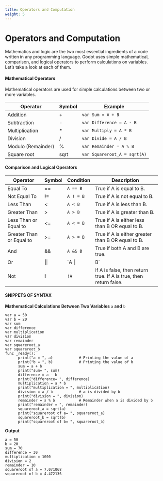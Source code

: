```yaml
---
title: Operators and Computation
weight: 5
---
```


# Operators and Computation

Mathematics and logic are the two most essential ingredients of a code written in any programming language. Godot uses simple mathematical, comparison, and logical operators to perform calculations on variables. Let’s take a look at each of them.

#### Mathematical Operators

Mathematical operators are used for simple calculations between two or more variables.

| **Operator**       | **Symbol** | **Example**                  |
| ------------------ | ---------- | ---------------------------- |
| Addition           | +          | `var Sum = A + B`            |
| Subtraction        | -          | `var Difference = A - B`     |
| Multiplication     | \*         | `var Multiply = A * B`       |
| Division           | /          | `var Divide = A / B`         |
| Modulo (Remainder) | %          | `var Remainder = A % B`      |
| Square root        | sqrt       | `var Squareroot_A = sqrt(A)` |

#### Comparison and Logical Operators

| **Operator**             | **Symbol** | **Condition** | **Description**                                                   |
| ------------------------ | ---------- | ------------- | ----------------------------------------------------------------- |
| Equal To                 | ==         | `A == B`      | True if A is equal to B.                                          |
| Not Equal To             | !=         | `A ! = B`     | True if A is not equal to B.                                      |
| Less Than                | <          | `A < B`       | True if A is less than B.                                         |
| Greater Than             | >          | `A > B`       | True if A is greater than B.                                      |
| Less Than or Equal to    | <=         | `A < = B`     | True if A is either less than B OR equal to B.                    |
| Greater Than or Equal to | >=         | `A > = B`     | True if A is either greater than B OR equal to B.                 |
| And                      | &&         | `A && B`      | True if both A and B are true.                                    |
| Or                       | \|\|       | `A \|         | B`                                                                |
| Not                      | !          | `!A`          | If A is false, then return true. If A is true, then return false. |

#### SNIPPETS OF SYNTAX

**Mathematical Calculations Between Two Variables** `a` **and** `b`

```gdscript
var a = 50
var b = 20
var sum
var difference
var multiplication
var division
var remainder
var squareroot_a
var squareroot_b
func _ready():
      print("a = ", a)            # Printing the value of a
      print("b = ", b)            # Printing the value of b
      sum = a + b
      print("sum= ", sum)
      difference = a - b
      print("difference= ", difference)
      multiplication = a * b
      print("multiplication = ", multiplication)
      division = a / b            # a is divided by b
      print("division = ", division)
      remainder = a % b           # Remainder when a is divided by b
      print("remainder = ", remainder)
      squareroot_a = sqrt(a)
      print("squareroot of a= ", squareroot_a)
      squareroot_b = sqrt(b)
      print("squareroot of b= ", squareroot_b)
```

**Output**

```
a = 50
b = 20
sum = 70
difference = 30
multiplication = 1000
division = 2
remainder = 10
squareroot of a = 7.071068
squareroot of b = 4.472136
```
